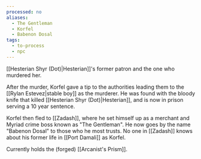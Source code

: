 ```yaml
---
processed: no
aliases:
  - The Gentleman
  - Korfel
  - Babenon Dosal
tags:
  - to-process
  - npc
---
```

[[Hesterian Shyr (Dot)|Hesterian]]'s former patron and the one who murdered her.

After the murder, Korfel gave a tip to the authorities leading them to the [[Rylan Estevez|stable boy]] as the murderer. He was found with the bloody knife that killed [[Hesterian Shyr (Dot)|Hesterian]], and is now in prison serving a 10 year sentence.

Korfel then fled to [[Zadash]], where he set himself up as a merchant and Myriad crime boss known as "The Gentleman". He now goes by the name "Babenon Dosal" to those who he most trusts. No one in [[Zadash]] knows about his former life in [[Port Damali]] as Korfel.

Currently holds the (forged) [[Arcanist's Prism]].